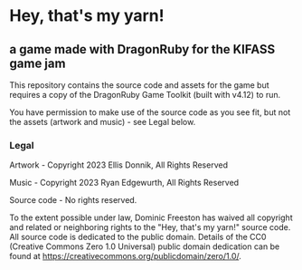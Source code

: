 # Hey, that's my yarn!
## a game made with DragonRuby for the KIFASS game jam

This repository contains the source code and assets for the game but requires a copy of the DragonRuby Game Toolkit (built with v4.12) to run.

You have permission to make use of the source code as you see fit, but not the assets (artwork and music) - see Legal below.

### Legal

Artwork - Copyright 2023 Ellis Donnik, All Rights Reserved

Music - Copyright 2023 Ryan Edgewurth, All Rights Reserved

Source code - No rights reserved.

To the extent possible under law, Dominic Freeston has waived all copyright and related or neighboring rights to the "Hey, that's my yarn!" source code. All source code is dedicated to the public domain. Details of the CC0 (Creative Commons Zero 1.0 Universal) public domain dedication can be found at https://creativecommons.org/publicdomain/zero/1.0/.
